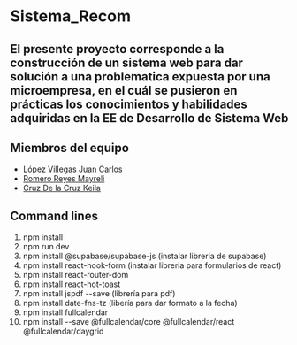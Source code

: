 # Sistema_Recom 
## El presente proyecto corresponde a la construcción de un sistema web para dar solución a una problematica expuesta por una microempresa, en el cuál se pusieron en prácticas los conocimientos y habilidades adquiridas en la EE de Desarrollo de Sistema Web
## Miembros del equipo
- [López Villegas Juan Carlos](https://github.com/JuanCarlosLV)
- [Romero Reyes Mayreli](https://github.com/MayreliR)
- [Cruz De la Cruz Keila](https://github.com/KeilaCruz)
## Command lines 
1. npm install
2. npm run dev
3. npm install @supabase/supabase-js (instalar libreria de supabase)
4. npm install react-hook-form (instalar libreria para formularios de react)
5. npm install react-router-dom
6. npm install react-hot-toast
7. npm install jspdf --save (librería para pdf)
8. npm install date-fns-tz (libería para dar formato a la fecha)
9. npm install fullcalendar
10. npm install --save @fullcalendar/core @fullcalendar/react @fullcalendar/daygrid
